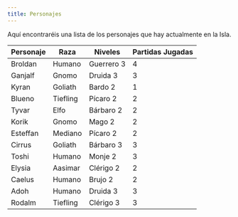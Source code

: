 ```yaml
---
title: Personajes
---
```


Aquí encontraréis una lista de los personajes que hay actualmente en la Isla.

| **Personaje** | **Raza** | **Niveles** | **Partidas Jugadas** |
| ------------- | -------- | ----------- | -------------------- |
| Broldan       | Humano   | Guerrero 3  | 4                    |
| Ganjalf       | Gnomo    | Druida 3    | 3                    |
| Kyran         | Goliath  | Bardo 2     | 1                    |
| Blueno        | Tiefling | Pícaro 2    | 2                    |
| Tyvar         | Elfo     | Bárbaro 2   | 2                    |
| Korik         | Gnomo    | Mago 2      | 2                    |
| Esteffan      | Mediano  | Pícaro 2    | 2                    |
| Cirrus        | Goliath  | Bárbaro 3   | 3                    |
| Toshi         | Humano   | Monje 2     | 3                    |
| Elysia        | Aasimar  | Clérigo 2   | 2                    |
| Caelus        | Humano   | Brujo 2     | 2                    |
| Adoh          | Humano   | Druida 3    | 3                    |
| Rodalm        | Tiefling | Clérigo 3   | 3                    |
